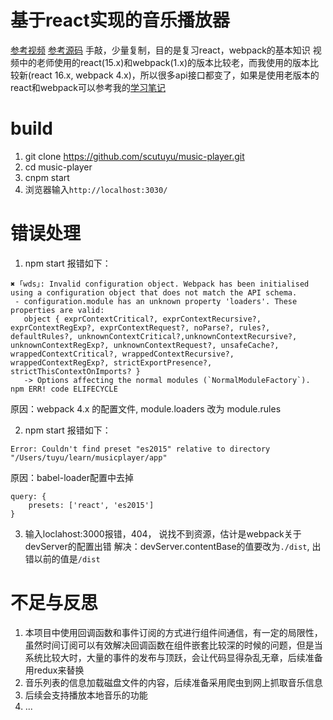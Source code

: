 基于react实现的音乐播放器
===

[参考视频](https://github.com/xiaolin3303/react-music-player)
[参考源码](https://www.imooc.com/video/15480)
手敲，少量复制，目的是复习react，webpack的基本知识
视频中的老师使用的react(15.x)和webpack(1.x)的版本比较老，而我使用的版本比较新(react 16.x, webpack 4.x)，所以很多api接口都变了，如果是使用老版本的react和webpack可以参考我的[学习笔记](https://github.com/scutuyu/music-player/wiki/%E5%AD%A6%E4%B9%A0%E7%AC%94%E8%AE%B0)

# build
1. git clone https://github.com/scutuyu/music-player.git
2. cd music-player
3. cnpm start
4. 浏览器输入`http://localhost:3030/`

# 错误处理
1. npm start 报错如下：
```
✖ ｢wds｣: Invalid configuration object. Webpack has been initialised using a configuration object that does not match the API schema.
 - configuration.module has an unknown property 'loaders'. These properties are valid:
   object { exprContextCritical?, exprContextRecursive?, exprContextRegExp?, exprContextRequest?, noParse?, rules?, defaultRules?, unknownContextCritical?,unknownContextRecursive?, unknownContextRegExp?, unknownContextRequest?, unsafeCache?, wrappedContextCritical?, wrappedContextRecursive?, wrappedContextRegExp?, strictExportPresence?, strictThisContextOnImports? }
   -> Options affecting the normal modules (`NormalModuleFactory`).
npm ERR! code ELIFECYCLE
```
原因：webpack 4.x 的配置文件, module.loaders 改为 module.rules

2. npm start 报错如下：
```
Error: Couldn't find preset "es2015" relative to directory "/Users/tuyu/learn/musicplayer/app"
```
原因：babel-loader配置中去掉
```
query: {
    presets: ['react', 'es2015']
}
```
3. 输入loclahost:3000报错，404， 说找不到资源，估计是webpack关于devServer的配置出错
解决：devServer.contentBase的值要改为`./dist`, 出错以前的值是`/dist`

# 不足与反思
1. 本项目中使用回调函数和事件订阅的方式进行组件间通信，有一定的局限性，虽然时间订阅可以有效解决回调函数在组件嵌套比较深的时候的问题，但是当系统比较大时，大量的事件的发布与顶跃，会让代码显得杂乱无章，后续准备用redux来替换
2. 音乐列表的信息加载磁盘文件的内容，后续准备采用爬虫到网上抓取音乐信息
3. 后续会支持播放本地音乐的功能
4. ...